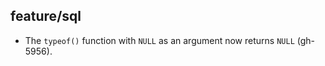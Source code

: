 ## feature/sql

* The `typeof()` function with `NULL` as an argument now returns `NULL`
  (gh-5956).
